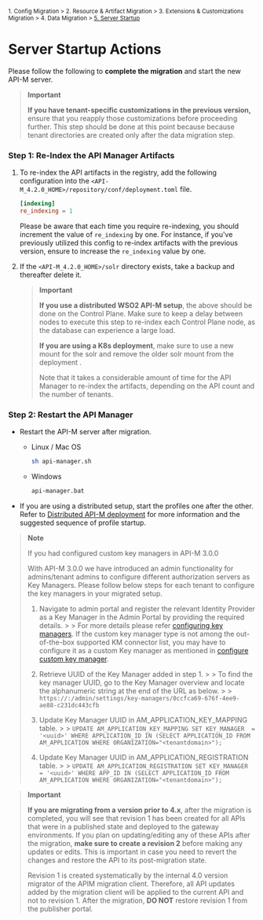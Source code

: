 <small> 1. Config Migration > 2. Resource & Artifact Migration > 3. Extensions & Customizations Migration > 4. Data Migration > [5. Server Startup](./server-startup-actions.md) </small>

# Server Startup Actions

Please follow the following to **complete the migration** and start the new API-M server.

> **Important**
>
> **If you have tenant-specific customizations in the previous version,** ensure that you reapply those customizations before proceeding further. This step should be done at this point because because tenant directories are created only after the data migration step. 


### Step 1: Re-Index the API Manager Artifacts

1. To re-index the API artifacts in the registry, add the following configuration into the `<API-M_4.2.0_HOME>/repository/conf/deployment.toml` file. 
        
    ```toml
    [indexing]
    re_indexing = 1
    ```
        
    Please be aware that each time you require re-indexing, you should increment the value of `re_indexing` by one. For instance, if you've previously utilized this config to re-index artifacts with the previous version, ensure to increase the `re_indexing` value by one.
             
2. If the `<API-M_4.2.0_HOME>/solr` directory exists, take a backup and thereafter delete it. 

    > **Important** 
    > 
    > **If you use a distributed WSO2 API-M setup**, the above should be done on the Control Plane. Make sure to keep a delay between nodes to execute this step to re-index each Control Plane node, as the database can experience a large load.
    >
    > **If you are using a K8s deployment**, make sure to use a new mount for the solr and remove the older solr mount from the deployment . 
    >
    > Note that it takes a considerable amount of time for the API Manager to re-index the artifacts, depending on the API count and the number of tenants.
   
### Step 2: Restart the API Manager

- Restart the API-M server after migration. 

    - Linux / Mac OS
      ```bash
      sh api-manager.sh
      ```
    - Windows
      ```bash
      api-manager.bat
      ```
- If you are using a distributed setup, start the profiles one after the other. Refer to [Distributed API-M deployment](https://apim.docs.wso2.com/en/4.2.0/install-and-setup/setup/distributed-deployment/understanding-the-distributed-deployment-of-wso2-api-m/) for more information and the suggested sequence of profile startup.

> **Note**
>
> If you had configured custom key managers in API-M 3.0.0
>
> With API-M 3.0.0 we have introduced an admin functionality for admins/tenant admins to configure different authorization servers as Key Managers. Please follow below steps for each tenant to configure the key managers in your migrated setup.
>   1. Navigate to admin portal and register the relevant Identity Provider as a Key Manager in the Admin Portal by providing the required details.
       >
       >       For more details please refer [configuring key managers](https://apim.docs.wso2.com/en/4.2.0/administer/key-managers/overview/). If the custom key manager type is not among the out-of-the-box supported KM connector list, you may have to configure it as a custom Key manager as mentioned in [configure custom key manager](https://apim.docs.wso2.com/en/4.2.0/administer/key-managers/configure-custom-connector/).
>
>   2. Retrieve UUID of the Key Manager added in step 1.
       >
       >        To find the key manager UUID, go to the Key Manager overview and locate the alphanumeric string at the end of the URL as below.
       >
       >        `https://:/admin/settings/key-managers/0ccfca69-676f-4ee9-ae88-c231dc443cfb`
>
>   3. Update Key Manager UUID in AM_APPLICATION_KEY_MAPPING table.
       >
       >         `UPDATE AM_APPLICATION_KEY_MAPPING SET KEY_MANAGER  = '<uuid>' WHERE APPLICATION_ID IN (SELECT APPLICATION_ID FROM AM_APPLICATION WHERE ORGANIZATION="<tenantdomain>");`
>
>   4. Update Key Manager UUID in AM_APPLICATION_REGISTRATION table.
       >
       >         `UPDATE AM_APPLICATION_REGISTRATION SET KEY_MANAGER  = '<uuid>' WHERE APP_ID IN (SELECT APPLICATION_ID FROM AM_APPLICATION WHERE ORGANIZATION="<tenantdomain>");`


> **Important** 
> 
> **If you are migrating from a version prior to 4.x**, after the migration is completed, you will see that revision 1 has been created for all APIs that were in a published state and deployed to the gateway environments. If you plan on updating/editing any of these APIs after the migration, **make sure to create a revision 2** before making any updates or edits. This is important in case you need to revert the changes and restore the API to its post-migration state.
>
> Revision 1 is created systematically by the internal 4.0 version migrator of the APIM migration client. Therefore, all API updates added by the migration client will be applied to the current API and not to revision 1. After the migration, **DO NOT** restore revision 1 from the publisher portal.
